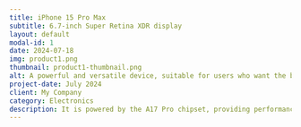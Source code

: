 ```yaml
---
title: iPhone 15 Pro Max
subtitle: 6.7-inch Super Retina XDR display
layout: default
modal-id: 1
date: 2024-07-18
img: product1.png
thumbnail: product1-thumbnail.png
alt: A powerful and versatile device, suitable for users who want the best in technology
project-date: July 2024
client: My Company
category: Electronics
description: It is powered by the A17 Pro chipset, providing performance on par with high-end PCs, especially beneficial for mobile gaming and multitasking.
---
```

